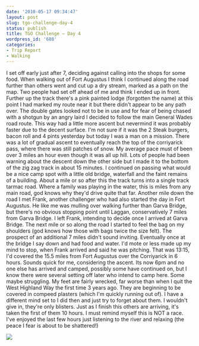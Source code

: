 ```yaml
---
date: '2010-05-17 09:34:47'
layout: post
slug: tgo-challenge-day-4
status: publish
title: TGO Challenge – Day 4
wordpress_id: '688'
categories:
- Trip Report
- Walking
---
```


I set off early just after 7, deciding against calling into the shops for some food. When walking out of Fort Augustus I think I continued along the road further than others went and cut up a dry stream, marked as a path on the map. Two people had set off ahead of me and think I ended up in front. Further up the track there's a pink painted lodge (forgotten the name) at this point I had marked my route near it but there didn't appear to be any path over. The double gates looked not to be in use and for fear of being chased with a shotgun by an angry laird I decided to follow the main General Wades road route. This way had a little more ascent but nevermind it was probably faster due to the decent surface. I'm not sure if it was the 2 Steak burgers, bacon roll and 4 pints yesterday but today I was a man on a mission. There was a lot of gradual ascent to eventually reach the top of the corriyarick pass, where there was still patches of snow. My average pace must of been over 3 miles an hour even though it was all up hill. Lots of people had been warning about the descent down the other side but I made it to the bottom of the zig zag track in about 15 minutes. I continued on passing what would be a nice camp spot with a little old bridge, waterfall and the faint remains of a building. About a mile or so after this the track turns into a single track tarmac road. Where a family was playing in the water, this is miles from any main road, god knows why they'd drive quite that far. Another mile down the road I met Frank, another challenger who had also started the day in Fort Augustus. He like me was mulling over walking further than Garva Bridge, but there's no obvious stopping point until Laggan, conservatively 7 miles from Garva Bridge. I left Frank, intending to decide once I arrived at Garva Bridge. The next mile or so along the road I started to feel the bag on my shoulders (god knows how those with bags twice the size felt). The prospect of an additional 7 miles didn't sound inviting. Eventually once at the bridge I say down and had food and water. I'd mote or less made up my mind to stop, when Frank arrived and said he was pitching. That was 13:15, I'd covered the 15.5 miles from Fort Augustus over the Corriyarick in 6 hours. Sounds quick for me, considering the ascent. Its now 6pm and no one else has arrived and camped, possibly some have continued on, but I know there were several setting off later who intend to camp here. Some maybe struggling. My feet are fairly wrecked, far worse than when I quit the West Highland Way the first time 3 years ago. They are beginning to be covered in compeed plasters (which I'm quickly running out of). I have a different mind set to I did then and just try to forget about them. I wouldn't give in, they're only blisters. Just as I finish this others are arriving, it's taken the first of them 10 hours. I must remind myself this is NOT a race. I've enjoyed the last few hours just listening to the river and relaxing (the peace I fear is about to be shattered!) 

[![](http://www.stevenhorner.com/wp-content/uploads/2010/05/l_1600_1200_8274CE07-6973-4FD2-A01A-6F8E6FF7C360.jpeg)](http://www.stevenhorner.com/wp-content/uploads/2010/05/l_1600_1200_8274CE07-6973-4FD2-A01A-6F8E6FF7C360.jpeg)
